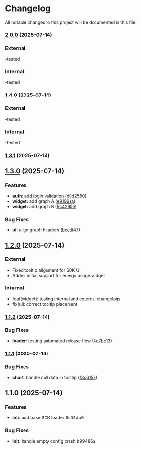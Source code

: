 # Changelog

All notable changes to this project will be documented in this file.


### [2.0.0](https://github.com/harshalBhawsar30/sdk_release/compare/v1.4.0...v2.0.0) (2025-07-14)
### External
-tested

### Internal
-tested

### [1.4.0](https://github.com/harshalBhawsar30/sdk_release/compare/v1.3.1...v1.4.0) (2025-07-14)
### External
-tested

### Internal
-tested

### [1.3.1](https://github.com/harshalBhawsar30/sdk_release/compare/v1.3.0...v1.3.1) (2025-07-14)

## [1.3.0](https://github.com/harshalBhawsar30/sdk_release/compare/v1.2.0...v1.3.0) (2025-07-14)


### Features

* **auth:** add login validation ([d0d2550](https://github.com/harshalBhawsar30/sdk_release/commit/d0d2550b3c774f18c490e10fd6a861defe59117a))
* **widget:** add graph A ([e9199aa](https://github.com/harshalBhawsar30/sdk_release/commit/e9199aaad2c67b56cf79f045957c1a5b9918a542))
* **widget:** add graph B ([9c4290e](https://github.com/harshalBhawsar30/sdk_release/commit/9c4290ed67511d1fc85b5b09b9a3b324ce70d4bf))


### Bug Fixes

* **ui:** align graph headers ([bccdf47](https://github.com/harshalBhawsar30/sdk_release/commit/bccdf472e3f61a05d402069cbcf99206381e6351))

## [1.2.0](https://github.com/harshalBhawsar30/sdk_release/compare/v1.1.2...v1.2.0) (2025-07-14)


### External
- Fixed tooltip alignment for SDK UI
- Added initial support for energy usage widget

### Internal
- feat(widget): testing internal and external changelogs
- fix(ui): correct tooltip placement

### [1.1.2](https://github.com/harshalBhawsar30/sdk_release/compare/v1.1.1...v1.1.2) (2025-07-14)


### Bug Fixes

* **loader:** testing automated release flow ([4c7bc13](https://github.com/harshalBhawsar30/sdk_release/commit/4c7bc13eb3e42695e6bbcfd03e0eb09daa677cf8))

### [1.1.1](https://github.com/harshalBhawsar30/sdk_release/compare/v1.1.0...v1.1.1) (2025-07-14)


### Bug Fixes

* **chart:** handle null data in tooltip ([f3c6158](https://github.com/harshalBhawsar30/sdk_release/commit/f3c61588ac879591038ed081684d587bd10803bc))

## 1.1.0 (2025-07-14)


### Features

* **init:** add base SDK loader 6d52db9


### Bug Fixes

* **init:** handle empty config crash b99486a
